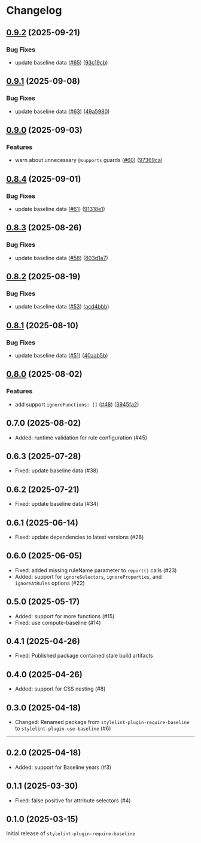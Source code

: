 # Changelog

## [0.9.2](https://github.com/ryo-manba/stylelint-plugin-use-baseline/compare/v0.9.1...v0.9.2) (2025-09-21)

### Bug Fixes

* update baseline data ([#65](https://github.com/ryo-manba/stylelint-plugin-use-baseline/issues/65)) ([93c19cb](https://github.com/ryo-manba/stylelint-plugin-use-baseline/commit/93c19cbae31f232bf0e27995350a5183102198ff))

## [0.9.1](https://github.com/ryo-manba/stylelint-plugin-use-baseline/compare/v0.9.0...v0.9.1) (2025-09-08)

### Bug Fixes

* update baseline data ([#63](https://github.com/ryo-manba/stylelint-plugin-use-baseline/issues/63)) ([49a5980](https://github.com/ryo-manba/stylelint-plugin-use-baseline/commit/49a5980cb6abc3f5030e0ce02bf71deb500d62a2))

## [0.9.0](https://github.com/ryo-manba/stylelint-plugin-use-baseline/compare/v0.8.4...v0.9.0) (2025-09-03)

### Features

* warn about unnecessary `@supports` guards ([#60](https://github.com/ryo-manba/stylelint-plugin-use-baseline/issues/60)) ([97369ca](https://github.com/ryo-manba/stylelint-plugin-use-baseline/commit/97369ca783e563199d42a9dff9be3ea00982117d))

## [0.8.4](https://github.com/ryo-manba/stylelint-plugin-use-baseline/compare/v0.8.3...v0.8.4) (2025-09-01)

### Bug Fixes

* update baseline data ([#61](https://github.com/ryo-manba/stylelint-plugin-use-baseline/issues/61)) ([91318e1](https://github.com/ryo-manba/stylelint-plugin-use-baseline/commit/91318e1cf25d07b9bda6f5542289a95cdaeb0ee8))

## [0.8.3](https://github.com/ryo-manba/stylelint-plugin-use-baseline/compare/v0.8.2...v0.8.3) (2025-08-26)

### Bug Fixes

* update baseline data ([#58](https://github.com/ryo-manba/stylelint-plugin-use-baseline/issues/58)) ([803d1a7](https://github.com/ryo-manba/stylelint-plugin-use-baseline/commit/803d1a74ceb49e8ed0f7e932886c05898b786b6e))

## [0.8.2](https://github.com/ryo-manba/stylelint-plugin-use-baseline/compare/v0.8.1...v0.8.2) (2025-08-19)

### Bug Fixes

* update baseline data ([#53](https://github.com/ryo-manba/stylelint-plugin-use-baseline/issues/53)) ([acd4bbb](https://github.com/ryo-manba/stylelint-plugin-use-baseline/commit/acd4bbbd71e641b0809910a3a5a72f1f93a98e15))

## [0.8.1](https://github.com/ryo-manba/stylelint-plugin-use-baseline/compare/v0.8.0...v0.8.1) (2025-08-10)

### Bug Fixes

* update baseline data ([#51](https://github.com/ryo-manba/stylelint-plugin-use-baseline/issues/51)) ([40aab5b](https://github.com/ryo-manba/stylelint-plugin-use-baseline/commit/40aab5bbea212f327db2a5c195e84f875727236d))

## [0.8.0](https://github.com/ryo-manba/stylelint-plugin-use-baseline/compare/v0.7.1...v0.8.0) (2025-08-02)

### Features

* add support `ignoreFunctions: []` ([#48](https://github.com/ryo-manba/stylelint-plugin-use-baseline/issues/48)) ([3945fa2](https://github.com/ryo-manba/stylelint-plugin-use-baseline/commit/3945fa2d571bd5079f0c26b1faaf66fd842d5497))

## 0.7.0 (2025-08-02)

- Added: runtime validation for rule configuration (#45)

## 0.6.3 (2025-07-28)

- Fixed: update baseline data (#38)

## 0.6.2 (2025-07-21)

- Fixed: update baseline data (#34)

## 0.6.1 (2025-06-14)

- Fixed: update dependencies to latest versions (#28)

## 0.6.0 (2025-06-05)

- Fixed: added missing ruleName parameter to `report()` calls (#23)
- Added: support for `ignoreSelectors`, `ignoreProperties`, and `ignoreAtRules` options (#22)

## 0.5.0 (2025-05-17)

- Added: support for more functions (#15)
- Fixed: use compute-baseline (#14)

## 0.4.1 (2025-04-26)

- Fixed: Published package contained stale build artifacts

## 0.4.0 (2025-04-26)

- Added: support for CSS nesting (#8)

## 0.3.0 (2025-04-18)

- Changed: Renamed package from `stylelint-plugin-require-baseline` to `stylelint-plugin-use-baseline` (#6)

---

## 0.2.0 (2025-04-18)

- Added: support for Baseline years (#3)

## 0.1.1 (2025-03-30)

- Fixed: false positive for attribute selectors (#4)

## 0.1.0 (2025-03-15)

Initial release of `stylelint-plugin-require-baseline`
